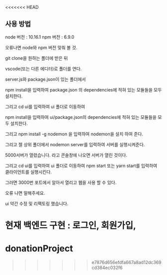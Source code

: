 <<<<<<< HEAD
## 사용 방법

node 버전 : 10.16.1
npm 버전 : 6.9.0

오류나면 node와 npm 버전 맞춰 볼 것.

git clone을 원하는 폴더에 받은 뒤

vscode(또는 다른 에디터)로 폴더를 연다.

server.js와 package.json이 있는 폴더에서

npm install을 입력하여 package.json 의 dependencies에 적혀 있는 모듈들을 모두 설치한다.

그리고 cd ui를 입력하여 ui 폴더로 이동하여

npm install을 입력하여 ui/package.json의 dependencies에 적혀 있는 모듈들을 모두 설치한다.

그리고 npm install -g nodemon 을 입력하여 nodemon을 설치 하여 준다.

그리고 젤 상위 폴더에서 nodemon server를 입력하여 서버를 실행시켜준다.

5000서버가 열렸습니다. 라고 콘솔창에 나오면 서버가 열린 것이다.

그리고 cd ui를 입력하여 ui 폴더로 이동하여 npm start 또는 yarn start를 입력하여 클라이언트를 실행시킨다.

그러면 3000번 포트에서 알아서 열리고 웹을 사용 할 수 있다.

오류 나면 말해주세요.

ui 약간 수정 및 리팩토링 했습니다.

현재 백엔드 구현 :
로그인, 회원가입, 
=======
# donationProject
>>>>>>> e7876d656efdfa667a8ad12dc369cd384ec032f6
